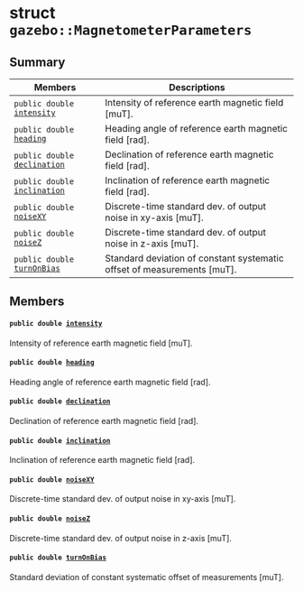 # struct `gazebo::MagnetometerParameters` 

## Summary

 Members                        | Descriptions                                
--------------------------------|---------------------------------------------
`public double `[`intensity`](#structgazebo_1_1_magnetometer_parameters_1a491c6f8673f7fcfcee9dabee3075c0a8) | Intensity of reference earth magnetic field [muT].
`public double `[`heading`](#structgazebo_1_1_magnetometer_parameters_1aff42219e1267659647462ac09569da35) | Heading angle of reference earth magnetic field [rad].
`public double `[`declination`](#structgazebo_1_1_magnetometer_parameters_1ad52b97932b1b5b9d16d70448c4993fb2) | Declination of reference earth magnetic field [rad].
`public double `[`inclination`](#structgazebo_1_1_magnetometer_parameters_1a9b30e81a8cbe572c5ca121912857a2a5) | Inclination of reference earth magnetic field [rad].
`public double `[`noiseXY`](#structgazebo_1_1_magnetometer_parameters_1aa450d4be7a8de28821c651eb7407d063) | Discrete-time standard dev. of output noise in xy-axis [muT].
`public double `[`noiseZ`](#structgazebo_1_1_magnetometer_parameters_1a46c2fbe7d7d4a5b2c82fcb2ef14dfb7b) | Discrete-time standard dev. of output noise in z-axis [muT].
`public double `[`turnOnBias`](#structgazebo_1_1_magnetometer_parameters_1a13009930015f1ca248500227b224319b) | Standard deviation of constant systematic offset of measurements [muT].

## Members

#### `public double `[`intensity`](#structgazebo_1_1_magnetometer_parameters_1a491c6f8673f7fcfcee9dabee3075c0a8) 

Intensity of reference earth magnetic field [muT].

#### `public double `[`heading`](#structgazebo_1_1_magnetometer_parameters_1aff42219e1267659647462ac09569da35) 

Heading angle of reference earth magnetic field [rad].

#### `public double `[`declination`](#structgazebo_1_1_magnetometer_parameters_1ad52b97932b1b5b9d16d70448c4993fb2) 

Declination of reference earth magnetic field [rad].

#### `public double `[`inclination`](#structgazebo_1_1_magnetometer_parameters_1a9b30e81a8cbe572c5ca121912857a2a5) 

Inclination of reference earth magnetic field [rad].

#### `public double `[`noiseXY`](#structgazebo_1_1_magnetometer_parameters_1aa450d4be7a8de28821c651eb7407d063) 

Discrete-time standard dev. of output noise in xy-axis [muT].

#### `public double `[`noiseZ`](#structgazebo_1_1_magnetometer_parameters_1a46c2fbe7d7d4a5b2c82fcb2ef14dfb7b) 

Discrete-time standard dev. of output noise in z-axis [muT].

#### `public double `[`turnOnBias`](#structgazebo_1_1_magnetometer_parameters_1a13009930015f1ca248500227b224319b) 

Standard deviation of constant systematic offset of measurements [muT].

